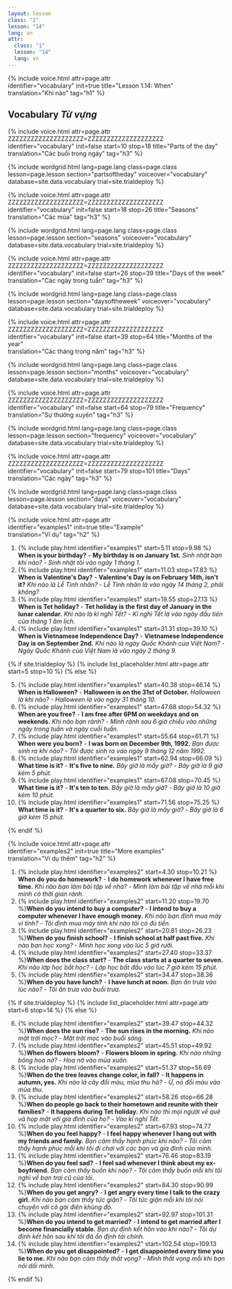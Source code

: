 ```yaml
---
layout: lesson
class: "1"
lesson: "14"
lang: vn
attr:
  class: "1"
  lesson: "14"
  lang: vn
---
```

{%  include voice.html attr=page.attr  
	identifier="vocabulary"  init=true
	title="Lesson 1.14: When"        
	translation="Khi nào"
    tag="h1" %}

## Vocabulary *Từ vựng*

{%  include voice.html attr=page.attr    ZZZZZZZZZZZZZZZZZZZZ=ZZZZZZZZZZZZZZZZZZZZ
	identifier="vocabulary"  init=false start=10 stop=18
	title="Parts of the day"        
	translation="Các buổi trong ngày"
    tag="h3" %}

{% include wordgrid.html lang=page.lang
		class=page.class 
		lesson=page.lesson 
		section="partsoftheday"
		voiceover="vocabulary"
		database=site.data.vocabulary 
		trial=site.trialdeploy %}

{%  include voice.html attr=page.attr    ZZZZZZZZZZZZZZZZZZZZ=ZZZZZZZZZZZZZZZZZZZZ
	identifier="vocabulary"  init=false start=18 stop=26
	title="Seasons"        
	translation="Các mùa"
    tag="h3" %}

{% include wordgrid.html lang=page.lang
		class=page.class 
		lesson=page.lesson 
		section="seasons"
		voiceover="vocabulary"
		database=site.data.vocabulary 
		trial=site.trialdeploy %}
		
{%  include voice.html attr=page.attr    ZZZZZZZZZZZZZZZZZZZZ=ZZZZZZZZZZZZZZZZZZZZ
	identifier="vocabulary"  init=false start=26 stop=39
	title="Days of the week"        
	translation="Các ngày trong tuần"
    tag="h3" %}


{% include wordgrid.html lang=page.lang
		class=page.class 
		lesson=page.lesson 
		section="daysoftheweek"
		voiceover="vocabulary"
		database=site.data.vocabulary 
		trial=site.trialdeploy %}

{%  include voice.html attr=page.attr    ZZZZZZZZZZZZZZZZZZZZ=ZZZZZZZZZZZZZZZZZZZZ
	identifier="vocabulary"  init=false start=39 stop=64
	title="Months of the year"        
	translation="Các tháng trong năm"
    tag="h3" %}

{% include wordgrid.html lang=page.lang
		class=page.class 
		lesson=page.lesson 
		section="months"
		voiceover="vocabulary"
		database=site.data.vocabulary 
		trial=site.trialdeploy %}

{%  include voice.html attr=page.attr    ZZZZZZZZZZZZZZZZZZZZ=ZZZZZZZZZZZZZZZZZZZZ
	identifier="vocabulary"  init=false start=64 stop=79
	title="Frequency"        
	translation="Sự thường xuyên"
    tag="h3" %}

{% include wordgrid.html lang=page.lang
		class=page.class 
		lesson=page.lesson 
		section="frequency"
		voiceover="vocabulary"
		database=site.data.vocabulary 
		trial=site.trialdeploy %}

{%  include voice.html attr=page.attr    ZZZZZZZZZZZZZZZZZZZZ=ZZZZZZZZZZZZZZZZZZZZ
	identifier="vocabulary"  init=false start=79 stop=101
	title="Days"        
	translation="Các ngày"
    tag="h3" %}

{% include wordgrid.html lang=page.lang
		class=page.class 
		lesson=page.lesson 
		section="days"
		voiceover="vocabulary"
		database=site.data.vocabulary 
		trial=site.trialdeploy %}

{%  include voice.html attr=page.attr  
	identifier="examples1"  init=true
	title="Example"        
	translation="Ví dụ"
    tag="h2" %}

1. {% include play.html identifier="examples1" start=5.11 stop=9.98 %} **When is your birthday?** - **My birthday is on January 1st.**
*Sinh nhật bạn khi nào?* - *Sinh nhật tôi vào ngày 1 tháng 1.*
2. {% include play.html identifier="examples1" start=11.03 stop=17.83 %} **When is Valentine's Day?** - **Valentine's Day is on February 14th, isn't it?**
*Khi nào là Lễ Tình nhân?* - *Lễ Tình nhân là vào ngày 14 tháng 2, phải không?*
3. {% include play.html identifier="examples1" start=19.55 stop=27.13 %} **When is Tet holiday?** - **Tet holiday is the first day of January in the lunar calendar.**
*Khi nào là kì nghỉ Tết?* - *Kì nghỉ Tết là vào ngày đầu tiên của tháng 1 âm lịch.*
4. {% include play.html identifier="examples1" start=31.31 stop=39.10 %} **When is Vietnamese Independence Day?** - **Vietnamese Independence Day is on September 2nd.**
*Khi nào là ngày Quốc Khánh của Việt Nam?* - *Ngày Quốc Khánh của Việt Nam là vào ngày 2 tháng 9.*

{% if site.trialdeploy %}
	{% include list_placeholder.html  attr=page.attr     start=5 stop=10 %}
	{% else %}

5. {% include play.html identifier="examples1" start=40.38 stop=46.14 %} **When is Halloween?** - **Halloween is on the 31st of October.**
*Halloween là khi nào?* - *Halloween là vào ngày 31 tháng 10.*
6. {% include play.html identifier="examples1" start=47.68 stop=54.32 %} **When are you free?** - **I am free after 6PM on weekdays and on weekends.**
*Khi nào bạn rảnh?* - *Mình rảnh sau 6 giờ chiều vào những ngày trong tuần và ngày cuối tuần.*
7. {% include play.html identifier="examples1" start=55.64 stop=61.71 %} **When were you born?** - **I was born on December 9th, 1992.**
*Bạn được sinh ra khi nào?* - *Tôi được sinh ra vào ngày 9 tháng 12 năm 1992.*
8. {% include play.html identifier="examples1" start=62.94 stop=66.09 %} **What time is it?** - **It's five to nine.**
*Bây giờ là mấy giờ?* - *Bây giờ là 9 giờ kém 5 phút.*
9. {% include play.html identifier="examples1" start=67.08 stop=70.45 %} **What time is it?** - **It's ten to ten.**
*Bầy giờ là mấy giờ?* - *Bây giờ là 10 giờ kém 10 phút.*
10. {% include play.html identifier="examples1" start=71.56 stop=75.25 %} **What time is it?** - **It's a quarter to six.**
*Bây giờ là mấy giờ?* - *Bây giờ là 6 giờ kém 15 phút.*

{% endif %}

{%  include voice.html attr=page.attr  
	identifier="examples2"  init=true
	title="More examples"        
	translation="Ví dụ thêm"
    tag="h2" %}

1. {% include play.html identifier="examples2" start=4.30 stop=10.21 %} **When do you do homework?** - **I do homework whenever I have free time.**
*Khi nào bạn làm bài tập về nhà?* - *Mình làm bài tập về nhà mỗi khi mình có thời gian rảnh.* 
2. {% include play.html identifier="examples2" start=11.20 stop=19.70 %}**When do you intend to buy a computer?** - **I intend to buy a computer whenever I have enough money.**
*Khi nào bạn định mua máy vi tính?* - *Tôi định mua máy tính khi nào tôi có đủ tiền.*
3. {% include play.html identifier="examples2" start=20.81 stop=26.23 %}**When do you finish school?** - **I finish school at half past five.**
*Khi nào bạn học xong?* - *Mình học xong vào lúc 5 giờ rưỡi.*
4. {% include play.html identifier="examples2" start=27.40 stop=33.37 %}**When does the class start?** - **The class starts at a quarter to seven.**
*Khi nào lớp học bắt học?* - *Lớp học bắt đầu vào lúc 7 giờ kém 15 phút.*
5. {% include play.html identifier="examples2" start=34.47 stop=38.36 %}**When do you have lunch?** - **I have lunch at noon.**
*Bạn ăn trưa vào lúc nào?* - *Tôi ăn trưa vào buổi trưa.*

{% if site.trialdeploy %}
	{% include list_placeholder.html  attr=page.attr     start=6 stop=14 %}
	{% else %}

6. {% include play.html identifier="examples2" start=39.47 stop=44.32 %}**When does the sun rise?** - **The sun rises in the morning.**
*Khi nào mặt trời mọc?* - *Mặt trời mọc vào buổi sáng.*
7. {% include play.html identifier="examples2" start=45.51 stop=49.92 %}**When do flowers bloom?** - **Flowers bloom in spring.**
*Khi nào những bông hoa nở?* - *Hoa nở vào mùa xuân.*
8. {% include play.html identifier="examples2" start=51.37 stop=56.69 %}**When do the tree leaves change color, in fall?** - **It happens in autumn, yes.**
*Khi nào lá cây đổi màu, mùa thu hả?* - *Ừ, nó đổi màu vào mùa thu.*
9. {% include play.html identifier="examples2" start=58.26 stop=66.28 %}**When do people go back to their hometown and reunite with their families?** - **It happens during Tet holiday.**
*Khi nào thì mọi người về quê và họp mặt với gia đình của họ?* - *Vào kỉ nghỉ Tết.*
10. {% include play.html identifier="examples2" start=67.93 stop=74.77 %}**When do you feel happy?** - **I feel happy whenever I hang out with my friends and family.**
*Bạn cảm thấy hạnh phúc khi nào?* - *Tôi cảm thấy hạnh phúc mỗi khi tôi đi chơi với các bạn và gia đình của mình.*
11. {% include play.html identifier="examples2" start=76.46 stop=83.19 %}**When do you feel sad?** - **I feel sad whenever I think about my ex-boyfriend.**
*Bạn cảm thấy buồn khi nào?* - *Tôi cảm thấy buồn mỗi khi tôi nghĩ về bạn trai cũ của tôi.*
12. {% include play.html identifier="examples2" start=84.30 stop=90.99 %}**When do you get angry?** - **I get angry every time I talk to the crazy girl.**
*Khi nào bạn cảm thấy tức giận?* - *Tôi tức giận mỗi khi tôi nói chuyện với cô gái điên khùng đó.*
13. {% include play.html identifier="examples2" start=92.97 stop=101.31 %}**When do you intend to get married?** - **I intend to get married after I become financially stable.**
*Bạn dự định kết hôn vào khi nào?* - *Tôi dự định kết hôn sau khi tôi đã ổn định tài chính.*
14. {% include play.html identifier="examples2" start=102.54 stop=109.13 %}**When do you get disappointed?** - **I get disappointed every time you lie to me.**
*Khi nào bạn cảm thấy thất vọng?* - *Mình thất vọng mỗi khi bạn nói dối mình.*

{% endif %}


